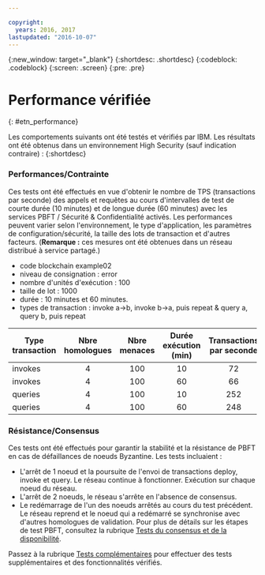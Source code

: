 ```yaml
---

copyright:
  years: 2016, 2017
lastupdated: "2016-10-07"
---
```


{:new_window: target="_blank"}
{:shortdesc: .shortdesc}
{:codeblock: .codeblock}
{:screen: .screen}
{:pre: .pre}


# Performance vérifiée
{: #etn_performance}


Les comportements suivants ont été testés et vérifiés par IBM. Les résultats ont été obtenus dans un environnement High Security (sauf indication contraire) :
{:shortdesc}

### Performances/Contrainte

Ces tests ont été effectués en vue d'obtenir le nombre de TPS (transactions par seconde) des appels et requêtes au cours d'intervalles de test de courte durée (10 minutes) et de longue durée (60 minutes) avec les services PBFT / Sécurité & Confidentialité activés.  Les performances peuvent varier selon l'environnement, le type d'application, les paramètres de configuration/sécurité, la taille des lots de transaction et d'autres facteurs.  (**Remarque :** ces mesures ont été obtenues dans un réseau distribué à service partagé.)

- code blockchain example02
- niveau de consignation : error
- nombre d'unités d'exécution : 100
- taille de lot : 1000
- durée : 10 minutes et 60 minutes.
- types de transaction : invoke a->b, invoke b->a, puis repeat & query a, query b, puis repeat

| Type transaction | Nbre homologues | Nbre menaces | Durée exécution (min) | Transactions par seconde |
| ---------- |:-------:|:-----:|:------:|:------:|
| invokes   |  4  | 100 | 10 | 72  |
| invokes   |  4  | 100 | 60 | 66  |
| queries   |  4  | 100 | 10 | 252 |
| queries   |  4  | 100 | 60 | 248 |

### Résistance/Consensus

Ces tests ont été effectués pour garantir la stabilité et la résistance de PBFT en cas de défaillances de noeuds Byzantine.  Les tests incluaient :

- L'arrêt de 1 noeud et la poursuite de l'envoi de transactions deploy, invoke et query.  Le réseau continue à fonctionner. Exécution sur chaque noeud du réseau.
- L'arrêt de 2 noeuds, le réseau s'arrête en l'absence de consensus.
- Le redémarrage de l'un des noeuds arrêtés au cours du test précédent.  Le réseau reprend et le noeud qui a redémarré se synchronise avec d'autres homologues de validation. Pour plus de détails sur les étapes de test PBFT, consultez la rubrique [Tests du consensus et de la disponibilité](etn_pbft.html).

Passez à la rubrique [Tests
complémentaires](etn_next.html) pour effectuer des tests supplémentaires et
des fonctionnalités vérifiés.  
